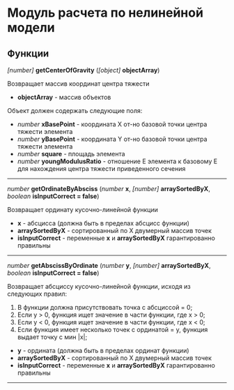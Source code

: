 # Модуль расчета по нелинейной модели
## Функции
*[number]* __getCenterOfGravity__ (*[object]* __objectArray__)

Возвращает массив координат центра тяжести
* __objectArray__ - массив объектов

Объект должен содержать следующие поля:
* *number* __xBasePoint__ - координата Х от-но базовой точки центра тяжести элемента
* *number* __yBasePoint__ - координата Y от-но базовой точки центра тяжести элемента
* *number* __square__ - площадь элемента
* *number* __youngModulusRatio__ - отношение Е элемента к базовому Е для нахождения центра тяжести приведенного сечения
---
*number* __getOrdinateByAbsciss__ (*number* __x__, *[number]* __arraySortedByX__, *boolean* __isInputCorrect = false__)

Возвращает ординату кусочно-линейной функции
* __x__ - абсцисса (должна быть в пределах абсцисс функции)
* __arraySortedByX__ - сортированный по X двумерный массив точек
* __isInputCorrect__ - переменные __x__ и __arraySortedByX__ гарантированно правильны
---
*number* __getAbscissByOrdinate__ (*number* __y__, *[number]* __arraySortedByX__, *boolean* __isInputCorrect = false__)

Возвращает абсциссу кусочно-линейной функции, исходя из следующих правил:
1. В функции должна присутствовать точка с абсциссой  = 0;
2. Если y > 0, функция ищет значение в части функции, где x > 0;
3. Если y < 0, функция ищет значение в части функции, где x < 0;
4. Если функция имеет несколько точек с ординатой = y, функция выдает точку с мин |x|;

* __y__ - ордината (должна быть в пределах ординат функции)
* __arraySortedByX__ - сортированный по X двумерный массив точек
* __isInputCorrect__ - переменные __x__ и __arraySortedByX__ гарантированно правильны
---